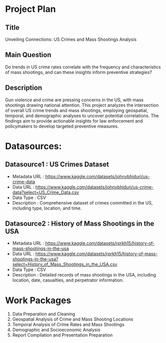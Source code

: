# Project Plan

## Title 

Unveiling Connections: US Crimes and Mass Shootings Analysis

## Main Question
Do trends in US crime rates correlate with the frequency and characteristics of mass shootings, and can these insights inform preventive strategies?

## Description
Gun violence and crime are pressing concerns in the US, with mass shootings drawing national attention. This project analyzes the intersection of overall US crime trends and mass shootings, employing geospatial, temporal, and demographic analyses to uncover potential correlations. The findings aim to provide actionable insights for law enforcement and policymakers to develop targeted preventive measures.

# Datasources:

## Datasource1 : US Crimes Dataset
- Metadata URL : https://www.kaggle.com/datasets/johnybhiduri/us-crime-data
- Data URL : https://www.kaggle.com/datasets/johnybhiduri/us-crime-data?select=US_Crime_Data.csv
- Data Type : CSV 
- Description :  Comprehensive dataset of crimes committed in the US, including type, location, and time.

## Datasource2 : History of Mass Shootings in the USA
- Metadata URL : https://www.kaggle.com/datasets/rprkh15/history-of-mass-shootings-in-the-usa
- Data URL : https://www.kaggle.com/datasets/rprkh15/history-of-mass-shootings-in-the-usa?select=History_of_Mass_Shootings_in_the_USA.csv
- Data Type : CSV
- Description :  Detailed records of mass shootings in the USA, including location, date, casualties, and perpetrator information.

# Work Packages
1. Data Preparation and Cleaning
2. Geospatial Analysis of Crime and Mass Shooting Locations
3. Temporal Analysis of Crime Rates and Mass Shootings
4. Demographic and Socioeconomic Analysis
5. Report Compilation and Presentation Preparation
